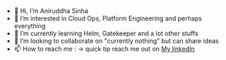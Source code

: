- 👋 Hi, I’m Aniruddha Sinha
- 👀 I’m interested in Cloud Ops, Platform Engineering and perhaps everything
- 🌱 I’m currently learning Helm, Gatekeeper and a lot other stuffs
- 💞️ I’m looking to collaborate on "currently nothing" but can share ideas
- 📫 How to reach me : -> quick tip reach me out on [My linkedIn](https://www.linkedin.com/in/aniruddha-sinha-b4035264/)

<!---
aniruddha-sinha/aniruddha-sinha is a ✨ special ✨ repository because its `README.md` (this file) appears on your GitHub profile.
You can click the Preview link to take a look at your changes.
--->
